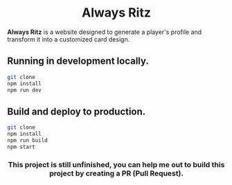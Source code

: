 <h1 align="center">Always Ritz</h1>

<b>Always Ritz</b> is a website designed to generate a player's profile and transform it into a customized card design.


<h2 id="run-dev">Running in development locally.</h2>

```bash
git clone 
npm install
npm run dev
```

<h2 id="run-prod">Build and deploy to production.</h2>

```bash
git clone 
npm install
npm run build
npm start
```

<h3 align="center">
This project is still unfinished, you can help me out to
build this project by creating a PR (Pull Request).
</h3>
